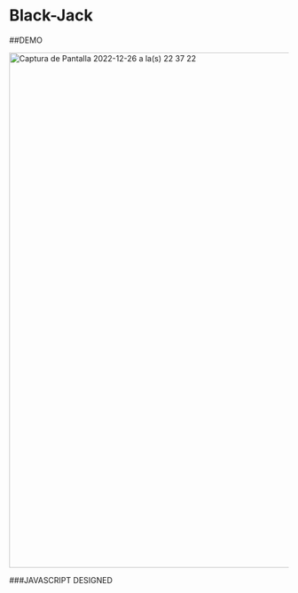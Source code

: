 # Black-Jack

##DEMO

<img width="927" alt="Captura de Pantalla 2022-12-26 a la(s) 22 37 22" src="https://user-images.githubusercontent.com/72485462/209611800-0da86716-7dcf-4af6-8777-c045475da8fe.png">

###JAVASCRIPT DESIGNED
